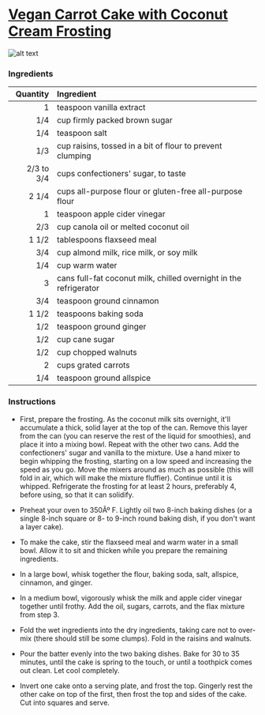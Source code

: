 # [Vegan Carrot Cake with Coconut Cream Frosting](https://food52.com/recipes/34886-vegan-carrot-cake-with-coconut-cream-frosting)
![alt text](https:https://images.food52.com/5FTS08738iV0g8tR1jdJ4lXcvQY=/753x502/ceea8df1-93d0-4973-a8a4-987e5bf43d09--2015-0324_vegan-carrot-cake-w-coconut-frosting_bobbi-lin_0304.jpg)
### Ingredients
|Quantity|Ingredient|
----------:|:-------
|1|teaspoon vanilla extract|
|1/4|cup firmly packed brown sugar|
|1/4|teaspoon salt|
|1/3|cup raisins, tossed in a bit of flour to prevent clumping|
|2/3 to 3/4|cups confectioners' sugar, to taste|
|2 1/4|cups all-purpose flour or gluten-free all-purpose flour|
|1|teaspoon apple cider vinegar|
|2/3|cup canola oil or melted coconut oil|
|1 1/2|tablespoons flaxseed meal|
|3/4|cup almond milk, rice milk, or soy milk|
|1/4|cup warm water|
|3|cans full-fat coconut milk, chilled overnight in the refrigerator|
|3/4|teaspoon ground cinnamon|
|1 1/2|teaspoons baking soda|
|1/2|teaspoon ground ginger|
|1/2|cup cane sugar|
|1/2|cup chopped walnuts|
|2|cups grated carrots|
|1/4|teaspoon ground allspice|

### Instructions

* First, prepare the frosting. As the coconut milk sits overnight, it'll accumulate a thick, solid layer at the top of the can. Remove this layer from the can (you can reserve the rest of the liquid for smoothies), and place it into a mixing bowl. Repeat with the other two cans. Add the confectioners' sugar and vanilla to the mixture. Use a hand mixer to begin whipping the frosting, starting on a low speed and increasing the speed as you go. Move the mixers around as much as possible (this will fold in air, which will make the mixture fluffier). Continue until it is whipped. Refrigerate the frosting for at least 2 hours, preferably 4, before using, so that it can solidify.

* Preheat your oven to 350Âº F. Lightly oil two 8-inch baking dishes (or a single 8-inch square or 8- to 9-inch round baking dish, if you don't want a layer cake).

* To make the cake, stir the flaxseed meal and warm water in a small bowl. Allow it to sit and thicken while you prepare the remaining ingredients.

* In a large bowl, whisk together the flour, baking soda, salt, allspice, cinnamon, and ginger.

* In a medium bowl, vigorously whisk the milk and apple cider vinegar together until frothy. Add the oil, sugars, carrots, and the flax mixture from step 3.

* Fold the wet ingredients into the dry ingredients, taking care not to over-mix (there should still be some clumps). Fold in the raisins and walnuts.

* Pour the batter evenly into the two baking dishes. Bake for 30 to 35 minutes, until the cake is spring to the touch, or until a toothpick comes out clean. Let cool completely.

* Invert one cake onto a serving plate, and frost the top. Gingerly rest the other cake on top of the first, then frost the top and sides of the cake. Cut into squares and serve.